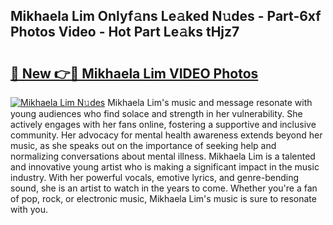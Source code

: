 ## Mikhaela Lim Onlyf𝚊ns Le𝚊ked N𝚞des - Part-6xf Photos Video - Hot Part Le𝚊ks tHjz7

# <h2><a href="http://ab64549.deff.icu/?id=Mikhaela+Lim">🔗 New 👉🔴 Mikhaela Lim VIDEO Photos</a></h2>

[![Mikhaela Lim N𝚞des](https://i.imgur.com/rIISA9y.gif)](http://ab64549.deff.icu/?id=Mikhaela+Lim)
Mikhaela Lim's music and message resonate with young audiences who find solace and strength in her vulnerability. She actively engages with her fans online, fostering a supportive and inclusive community. Her advocacy for mental health awareness extends beyond her music, as she speaks out on the importance of seeking help and normalizing conversations about mental illness. Mikhaela Lim is a talented and innovative young artist who is making a significant impact in the music industry. With her powerful vocals, emotive lyrics, and genre-bending sound, she is an artist to watch in the years to come. Whether you're a fan of pop, rock, or electronic music, Mikhaela Lim's music is sure to resonate with you.
